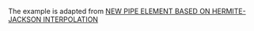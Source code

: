 The example is adapted from [NEW PIPE ELEMENT BASED ON HERMITE-JACKSON INTERPOLATION](https://doi.org/10.1051/m2an/2024027)
